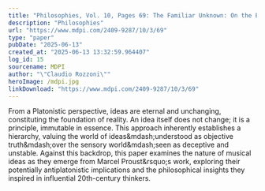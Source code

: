 ```yaml
---
title: "Philosophies, Vol. 10, Pages 69: The Familiar Unknown: On the Essence of a Musical Idea"
description: "Philosophies"
url: "https://www.mdpi.com/2409-9287/10/3/69"
type: "paper"
pubDate: "2025-06-13"
created_at: "2025-06-13 13:32:59.964407"
log_id: 15
sourcename: MDPI
author: "\"Claudio Rozzoni\""
heroImage: /mdpi.jpg
linkDownload: "https://www.mdpi.com/2409-9287/10/3/69"
---
```


From a Platonistic perspective, ideas are eternal and unchanging, constituting the foundation of reality. An idea itself does not change; it is a principle, immutable in essence. This approach inherently establishes a hierarchy, valuing the world of ideas&amp;mdash;understood as objective truth&amp;mdash;over the sensory world&amp;mdash;seen as deceptive and unstable. Against this backdrop, this paper examines the nature of musical ideas as they emerge from Marcel Proust&amp;rsquo;s work, exploring their potentially antiplatonistic implications and the philosophical insights they inspired in influential 20th-century thinkers.
